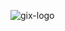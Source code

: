 ![gix-logo](https://user-images.githubusercontent.com/50150431/57588138-f4bdc400-74c4-11e9-93fa-390b48626bb9.png)
